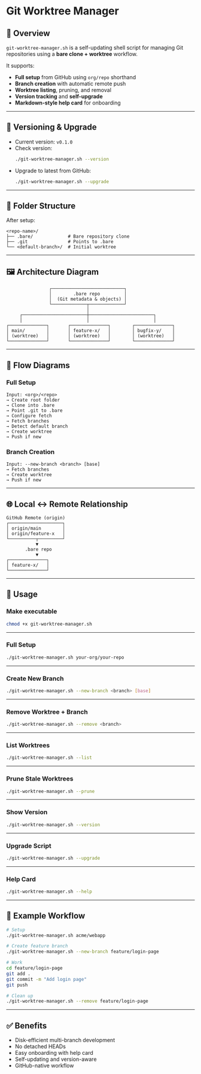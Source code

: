 # Git Worktree Manager

## 📌 Overview
`git-worktree-manager.sh` is a self-updating shell script for managing Git repositories using a **bare clone + worktree** workflow.

It supports:

- **Full setup** from GitHub using `org/repo` shorthand
- **Branch creation** with automatic remote push
- **Worktree listing**, pruning, and removal
- **Version tracking** and **self-upgrade**
- **Markdown-style help card** for onboarding

---

## 🧠 Versioning & Upgrade

- Current version: `v0.1.0`
- Check version:
  ```bash
  ./git-worktree-manager.sh --version
  ```
- Upgrade to latest from GitHub:
  ```bash
  ./git-worktree-manager.sh --upgrade
  ```

---

## 📂 Folder Structure

After setup:
```
<repo-name>/
├── .bare/             # Bare repository clone
├── .git               # Points to .bare
└── <default-branch>/  # Initial worktree
```

---

## 🖼 Architecture Diagram

```
                ┌───────────────────────────┐
                │        .bare repo         │
                │  (Git metadata & objects) │
                └─────────────┬─────────────┘
                              │
     ┌────────────────────────┼────────────────────────┐
     │                        │                        │
┌──────────────┐       ┌──────────────┐        ┌──────────────┐
│ main/        │       │ feature-x/   │        │ bugfix-y/    │
│ (worktree)   │       │ (worktree)   │        │ (worktree)   │
└──────────────┘       └──────────────┘        └──────────────┘
```

---

## 🔄 Flow Diagrams

### Full Setup
```
Input: <org>/<repo>
→ Create root folder
→ Clone into .bare
→ Point .git to .bare
→ Configure fetch
→ Fetch branches
→ Detect default branch
→ Create worktree
→ Push if new
```

### Branch Creation
```
Input: --new-branch <branch> [base]
→ Fetch branches
→ Create worktree
→ Push if new
```

---

## 🌐 Local ↔ Remote Relationship

```
GitHub Remote (origin)
┌────────────────────┐
│ origin/main        │
│ origin/feature-x   │
└──────────┬─────────┘
           ▼
       .bare repo
           ▼
┌──────────────┐
│ feature-x/   │
└──────────────┘
```

---

## 🚀 Usage

### Make executable
```bash
chmod +x git-worktree-manager.sh
```

---

### Full Setup
```bash
./git-worktree-manager.sh your-org/your-repo
```

---

### Create New Branch
```bash
./git-worktree-manager.sh --new-branch <branch> [base]
```

---

### Remove Worktree + Branch
```bash
./git-worktree-manager.sh --remove <branch>
```

---

### List Worktrees
```bash
./git-worktree-manager.sh --list
```

---

### Prune Stale Worktrees
```bash
./git-worktree-manager.sh --prune
```

---

### Show Version
```bash
./git-worktree-manager.sh --version
```

---

### Upgrade Script
```bash
./git-worktree-manager.sh --upgrade
```

---

### Help Card
```bash
./git-worktree-manager.sh --help
```

---

## 📖 Example Workflow

```bash
# Setup
./git-worktree-manager.sh acme/webapp

# Create feature branch
./git-worktree-manager.sh --new-branch feature/login-page

# Work
cd feature/login-page
git add .
git commit -m "Add login page"
git push

# Clean up
./git-worktree-manager.sh --remove feature/login-page
```

---

## ✅ Benefits

- Disk-efficient multi-branch development
- No detached HEADs
- Easy onboarding with help card
- Self-updating and version-aware
- GitHub-native workflow
